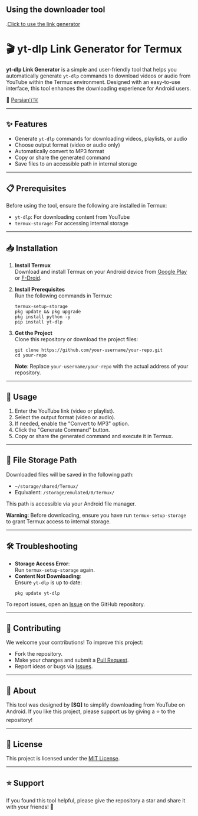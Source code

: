 ## Using the downloader tool
  .[Click to use the link generator](https://sqsh1.github.io/yt-dlp-link-maker)
# 🎬 yt-dlp Link Generator for Termux

**yt-dlp Link Generator** is a simple and user-friendly tool that helps you automatically generate `yt-dlp` commands to download videos or audio from YouTube within the Termux environment. Designed with an easy-to-use interface, this tool enhances the downloading experience for Android users.

🔗 [Persian🇮🇷](README.fa.md)

---

## ✨ Features

- Generate `yt-dlp` commands for downloading videos, playlists, or audio  
- Choose output format (video or audio only)  
- Automatically convert to MP3 format  
- Copy or share the generated command  
- Save files to an accessible path in internal storage  

---

## 📋 Prerequisites

Before using the tool, ensure the following are installed in Termux:

- `yt-dlp`: For downloading content from YouTube  
- `termux-storage`: For accessing internal storage  

---

## 📥 Installation

1. **Install Termux**  
   Download and install Termux on your Android device from [Google Play](https://play.google.com/store/apps/details?id=com.termux) or [F-Droid](https://f-droid.org/packages/com.termux/).

3. **Install Prerequisites**  
   Run the following commands in Termux:  
   ```
   termux-setup-storage
   pkg update && pkg upgrade
   pkg install python -y
   pip install yt-dlp
   
   ```

4. **Get the Project**  
   Clone this repository or download the project files:  
   ```
   git clone https://github.com/your-username/your-repo.git
   cd your-repo
   ```

   **Note**: Replace `your-username/your-repo` with the actual address of your repository.

---

## 🚀 Usage

1. Enter the YouTube link (video or playlist).  
2. Select the output format (video or audio).  
3. If needed, enable the "Convert to MP3" option.  
4. Click the "Generate Command" button.  
5. Copy or share the generated command and execute it in Termux.  

---

## 📂 File Storage Path

Downloaded files will be saved in the following path:  
- `~/storage/shared/Termux/`  
- Equivalent: `/storage/emulated/0/Termux/`  

This path is accessible via your Android file manager.  

**Warning**: Before downloading, ensure you have run `termux-setup-storage` to grant Termux access to internal storage.

---

## 🛠️ Troubleshooting

- **Storage Access Error**:  
  Run `termux-setup-storage` again.  
- **Content Not Downloading**:  
  Ensure `yt-dlp` is up to date:  
  ```
  pkg update yt-dlp
  ```

To report issues, open an [Issue](https://github.com/your-username/your-repo/issues) on the GitHub repository.

---

## 🤝 Contributing

We welcome your contributions! To improve this project:  
- Fork the repository.  
- Make your changes and submit a [Pull Request](https://github.com/your-username/your-repo/pulls).  
- Report ideas or bugs via [Issues](https://github.com/your-username/your-repo/issues).  

---

## 📌 About

This tool was designed by **[SQ]** to simplify downloading from YouTube on Android. If you like this project, please support us by giving a ⭐ to the repository!

---

## 📜 License

This project is licensed under the [MIT License](https://opensource.org/licenses/MIT).

---

## ⭐ Support

If you found this tool helpful, please give the repository a star and share it with your friends! 🌟
